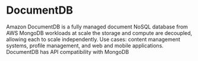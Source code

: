 
# DocumentDB

Amazon DocumentDB is a fully managed document NoSQL database from AWS
MongoDB workloads at scale
the storage and compute are decoupled, allowing each to scale independently.
Use cases: content management systems, profile management, and web and mobile applications.
DocumentDB has API compatibility with MongoDB